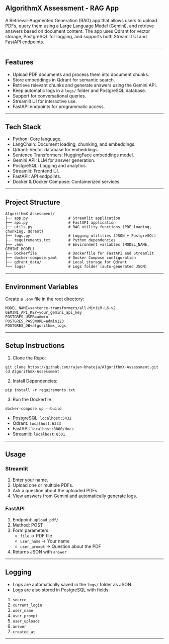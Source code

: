 ## AlgorithmX Assessment - RAG App

A Retrieval-Augmented Generation (RAG) app that allows users to upload PDFs, query them using a Large Language Model (Gemini), and retrieve answers based on document content.
The app uses Qdrant for vector storage, PostgreSQL for logging, and supports both Streamlit UI and FastAPI endpoints.

---

## Features

* Upload PDF documents and process them into document chunks.
* Store embeddings in Qdrant for semantic search.
* Retrieve relevant chunks and generate answers using the Gemini API.
* Keep automatic logs in a `logs/` folder and PostgreSQL database.
* Support for conversational queries.
* Streamlit UI for interactive use.
* FastAPI endpoints for programmatic access.

---

## Tech Stack

* Python: Core language.
* LangChain: Document loading, chunking, and embeddings.
* Qdrant: Vector database for embeddings.
* Sentence Transformers: HuggingFace embeddings model.
* Gemini API: LLM for answer generation.
* PostgreSQL: Logging and analytics.
* Streamlit: Frontend UI.
* FastAPI: API endpoints.
* Docker & Docker Compose: Containerized services.

---

## Project Structure

```
AlgorithmX-Assessment/
├── app.py                  # Streamlit application
├── api.py                  # FastAPI application
├── utils.py                # RAG utility functions (PDF loading, chunking, Qdrant)
├── logs.py                 # Logging utilities (JSON + PostgreSQL)
├── requirements.txt        # Python dependencies
├── .env                    # Environment variables (MODEL_NAME, GEMINI_MODEL)
├── Dockerfile              # Dockerfile for FastAPI and Streamlit
├── docker-compose.yaml     # Docker Compose configuration
├── qdrant_data/            # Local storage for Qdrant
└── logs/                   # Logs folder (auto-generated JSON)
```

---

## Environment Variables

Create a `.env` file in the root directory:
```
MODEL_NAME=sentence-transformers/all-MiniLM-L6-v2
GEMINI_API_KEY=your_gemini_api_key
POSTGRES_USER=admin
POSTGRES_PASSWORD=admin123
POSTGRES_DB=algorithmx_logs
```

---

## Setup Instructions

1. Clone the Repo:
```
git clone https://github.com/rajan-bhateja/AlgorithmX-Assessment.git
cd AlgorithmX-Assessment
```
2. Install Dependencies:
```
pip install -r requirements.txt
```
3. Run the Dockerfile
```
docker-compose up --build
```
* PostgreSQL: `localhost:5432`
* Qdrant: `localhost:6333`
* FastAPI: `localhost:8000/docs`
* Streamlit: `localhost:8501`

---

## Usage

### Streamlit

1. Enter your name.
2. Upload one or multiple PDFs.
3. Ask a question about the uploaded PDFs.
4. View answers from Gemini and automatically generate logs.

### FastAPI

1. Endpoint: `upload_pdf/`
2. Method: POST
3. Form parameters:
   * `file` -> PDF file
   * `user_name` -> Your name
   * `user_prompt` -> Question about the PDF
4. Returns JSON with `answer`

---

## Logging

* Logs are automatically saved in the `logs/` folder as JSON.
* Logs are also stored in PostgreSQL with fields:
1. `source`
2. `current_login`
3. `user_name`
4. `user_prompt`
5. `user_uploads`
6. `answer`
7. `created_at`

---
